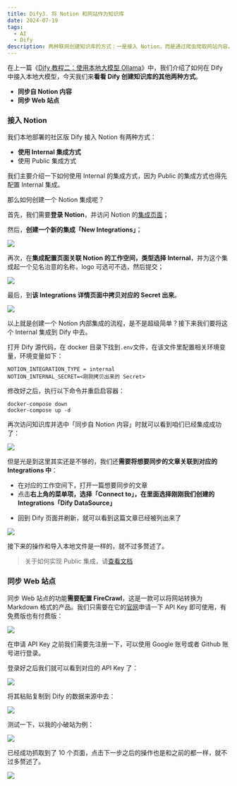 ```yaml
---
title: Dify3. 将 Notion 和网站作为知识库
date: 2024-07-19
tags:
  - AI
  - Dify
description: 两种联网创建知识库的方式：一是接入 Notion，而是通过爬虫爬取网站内容。
---
```


在上一篇《[Dify 教程二：使用本地大模型 Ollama](https://mp.weixin.qq.com/s?__biz=MzUyODkwNTg3MA==\&mid=2247485047\&idx=1\&sn=05e09f8ed8c452b42c151a7f67cdb6f7\&chksm=fa686596cd1fec80e020bd0de536f031a966ad06138bba27479d6f6885a915f38490f67ee1fa#rd)》中，我们介绍了如何在 Dify 中接入本地大模型，今天我们来**看看 Dify 创建知识库的其他两种方式**。

* **同步自 Notion 内容**
* **同步 Web 站点**

### 接入 Notion

我们本地部署的社区版 Dify 接入 Notion 有两种方式：

* **使用 Internal 集成方式**
* 使用 Public 集成方式

我们主要介绍一下如何使用 Internal 的集成方式，因为 Public 的集成方式也得先配置 Internal 集成。

那么如何创建一个 Notion 集成呢？

首先，我们需要**登录 Notion**，并访问 Notion 的[集成页面](https://www.notion.so/profile/integrations)；

然后，**创建一个新的集成「New Integrations」**；

![](assets/x6qYGlzSttI7lx1QKj-yh6k_ocRjUcV5yJqrbrtBH7g=.png)

再次，在**集成配置页面关联 Notion 的工作空间，类型选择 Internal**，并为这个集成起一个见名治意的名称，logo 可选可不选，然后提交；

![](assets/M7HLgdtLiNXz5TegY9bTb9HcTIpM_KWMS7nOlrO4DWE=.png)

最后，到**该 Integrations 详情页面中拷贝对应的 Secret 出来**。

![](assets/GFfCKX7tz3lP58fbkfLCrZcXTRIxV2RkGMOKwJfYpig=.png)

以上就是创建一个 Notion 内部集成的流程，是不是超级简单？接下来我们要将这个 Internal 集成到 Dify 中去。

打开 Dify 源代码，在 docker 目录下找到`.env`文件，在该文件里配置相关环境变量，环境变量如下：

```shellscript
NOTION_INTEGRATION_TYPE = internal
NOTION_INTERNAL_SECRET=<刚刚拷贝出来的 Secret>
```

修改好之后，执行以下命令并重启启容器：

```shellscript
docker-compose down
docker-compose up -d
```

再次访问知识库并选中「同步自 Notion 内容」时就可以看到咱们已经集成成功了：

![](assets/q3uXG2Yu0vC0kV7HS_X2GzSv0Qnr_U4ucsRvQalfFt4=.png)

但是光是到这里其实还是不够的，我们还**需要将想要同步的文章关联到对应的 Integrations 中**：

* 在对应的工作空间下，打开一篇想要同步的文章
* 点击**右上角的菜单项，选择「Connect to」，在里面选择刚刚我们创建的 Integrations「Dify DataSource」**

- 回到 Dify 页面并刷新，就可以看到这篇文章已经被列出来了

![](assets/zuq2iMCFA-q09mC8lU8PFlZt_JyjwHqjchq7gVG0omQ=.png)

接下来的操作和导入本地文件是一样的，就不过多赘述了。

> 关于如何实现 Public 集成，请[查看文档](https://docs.dify.ai/v/zh-hans/guides/knowledge-base/sync-from-notion#id-2-shi-yong-public-ji-cheng-fang-shi)

### 同步 Web 站点

同步 Web 站点的功能**需要配置 FireCrawl**，这是一款可以将网站转换为 Markdown 格式的产品。我们只需要在它的[官网](https://www.firecrawl.dev/pricing)申请一下 API Key 即可使用，有免费版也有付费版：

![](assets/nlgnA6hPO0mgeKMO_sXq4Xl1mjAmX5IyJkxJDcVDo1A=.png)

在申请 API Key 之前我们需要先注册一下，可以使用 Google 账号或者 Github 账号进行登录。

登录好之后我们就可以看到对应的 API Key 了：

![](assets/Q1zH2dKXIw5njgd93gdye1dJoRPe0ZhQ08-m_cFGlTE=.png)

将其粘贴复制到 Dify 的数据来源中去：

![](assets/B9k49mweKdOvWEl5d--Jonjd6_5d_IZJY4Tsi442StY=.png)

测试一下，以我的小破站为例：

![](assets/GyZd2CFuMBxL0augdYekBGMTUS9WFLvT3DAIfpXCkaU=.png)

已经成功抓取到了 10 个页面，点击下一步之后的操作也是和之前的都一样，就不过多赘述了。

![](assets/-qzGwxDERcSOxkO9hwe4Ga8swPoZtLBWHCPO3M8qw8E=.png)

